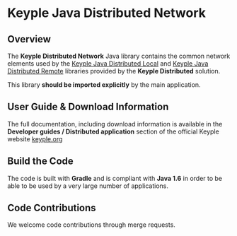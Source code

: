# Keyple Java Distributed Network

## Overview

The **Keyple Distributed Network** Java library contains the common network elements used by the [Keyple Java Distributed Local](https://github.com/eclipse/keyple-java-distributed-local) and [Keyple Java Distributed Remote](https://github.com/eclipse/keyple-java-distributed-remote) libraries provided by the **Keyple Distributed** solution.

This library **should be imported explicitly** by the main application.

## User Guide & Download Information

The full documentation, including download information is available in the **Developer guides / Distributed application** section of the official Keyple website [keyple.org](https://keyple.org)

## Build the Code

The code is built with **Gradle** and is compliant with **Java 1.6** in order to be able to be used by a very large number of applications.

## Code Contributions

We welcome code contributions through merge requests.
